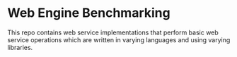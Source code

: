 # Web Engine Benchmarking

This repo contains web service implementations that perform basic web service operations which are written in varying languages and using varying libraries.
